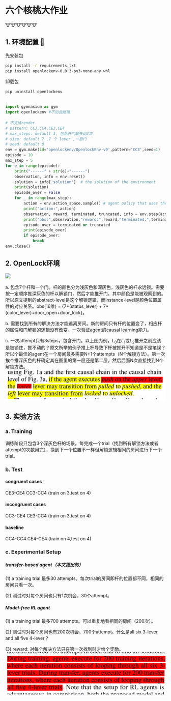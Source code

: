 # 六个核桃大作业

🐮🐮🐮🐮🐮🐮


## 1. 环境配置 :wrench:  

先安装包
```bash
pip install -r requirements.txt
pip install openlockenv-0.0.3-py3-none-any.whl
```

卸载包
```bash
pip uninstall openlockenv
```

```python

import gymnasium as gym
import openlockenv #不加会报错

# 不支持render
# pattern: CC3,CC4,CE3,CE4
# max_steps: default 3, 包括开门最多动3次
# size: default 7 ,7 个 lever ,一扇门
# seed: default 0
env = gym.make(id='openlockenv/OpenlockEnv-v0',pattern='CC3',seed=1)
episode = 10
max_step = 5
for e in range(episode):
    print("------" + str(e)+"------")
    observation, info = env.reset()
    solution = info['solution']  # the solution of the environment
    print(solution)
    episode_over = False
    for _ in range(max_step):
        action = env.action_space.sample() # agent policy that uses the observation and info
        print("action:",action)
        observation, reward, terminated, truncated, info = env.step(action) #
        print("obs:",observation,"reward:",reward,"terminated:",terminated)
        episode_over = terminated or truncated
        print(episode_over)
        if episode_over:
            break
env.close()
```
## 2. OpenLock环境
![](https://camo.githubusercontent.com/9e206156f9295b836f2e661d471d76f36828d6d00a111d1d34a7b11c0b0a495b/687474703a2f2f7777772e6d6a65646d6f6e64732e636f6d2f70726f6a656374732f4f70656e4c6f636b2f436f6753636931385f6f70656e6c6f636b5f736f6c7574696f6e732e676966)

a. 包含7个杆和一个门。杆的颜色分为浅灰色和深灰色，浅灰色的杆永远锁。需要按一定顺序推深灰色的杆以解锁门，然后才能推开门。其中颜色是能被观察到的。所以原文提到的abstract-level是这个解锁逻辑，而instance-level是颜色位置属性的对应关系。obs(16维) = {7*(status_lever) + 7*(color_lever)+door_open+door_lock}。

b. 需要找到所有的解决方法才能逃离房间。新的房间只有杆的位置变了，相应杆的属性和门解锁的逻辑没有改变。一次验证agent的causal learning能力。

c. 一次attempt只有3steps，包含开门。以上图为例，$L_0$在$L_1$或$L_2$推开之前应该是被锁住，推不动的？原文所举的例子推上杆导致下杆被推开不知道是不是笔误？所以个最佳的agent在一个房间最多需要N+1个attempts（N个解锁方法）。第一次挨个推深灰色的杆确定其在图里的第一层还是第二层，然后后面N次直接找到N个解锁方法。
![b](figs/1.png)

## 3. 实验方法

### a. Training
训练阶段只包含3个深灰色杆的场景。每完成一个trial（找到所有解锁方法或者attempt的次数用完），换到下一个位置不一样但解锁逻辑相同的房间进行下一个trial。
### b. Test
#### congruent cases
CE3-CE4 CC3-CC4 (train on 3,test on 4)
#### incongruent cases
CC3-CE4 CE3-CC4 (train on 3,test on 4)
#### baseline
CC4-CC4 CE4-CE4 (train on 4,test on 4)

### c. Experimental Setup
##### transfer-based agent（本文提出的）
(1) a training trial 最多30 attempts。每次trial的房间即杆的位置都不同，相同的房间只看一次。

(2) 测试时对每个房间也只有1次机会，30个attempt。
##### Model-free RL agent
(1) a training trial 最多700 attempts。可以重复地看相同的房间（200次）。

(2) 测试时对每个房间也有200次机会，700个attempt。什么是all six 3-lever and all five 4-lever？

(3) reward: 对每个解决方法只在第一次找到时才给个奖励。
![2](figs/2.png)
